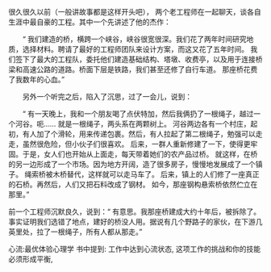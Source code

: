 很久很久以前（一般讲故事都是这样开头吧）， 两个老工程师在一起聊天，谈各自生涯中最自豪的工程。其中一个先讲述了他的杰作：

　　“ 我们建造的桥，横跨一个峡谷，峡谷很宽很深。我们花了两年时间研究地质，选择材料。聘请了最好的工程师团队来设计方案，而这又花了五年时间。 我们签下了最大的工程队，委托他们建造基础结构、塔墩、收费亭，以及用于连接桥梁和高速公路的道路。桥面下层是铁路，我们甚至还修了自行车道。 那座桥花费了我数年的心血。”

　　另外一个听完之后，陷入了沉思，过了一会儿，说到：

　　“ 有一天晚上，我和一个朋友喝了点伏特加，然后我俩扔了一根绳子，越过一个河谷。呃…… 就是一根绳子，两头系在两颗树上。 河谷两边各有一个村庄，起初，有人加了个滑轮，用来传递包裹。然后，有人拉起了第二根绳子，勉强可以走走，虽然很危险，但小伙子们很喜欢。 后来，一群人重新修建了一下，使得更牢固。于是，女人们也开始从上面走，每天带着她们的农产品过桥。 就这样，在桥的另一边形成了一个市场。因为地方开阔，造了很多房子，慢慢地发展成了一个镇子。 绳索桥被木桥替代，这样就可以走马车了。 后来，镇上的人们修了一座真正的石桥。再然后，人们又把石料改成了钢材。 如今，那座钢构悬索桥依然伫立在那里。”

前一个工程师沉默良久，说到：“ 有意思。我那座桥建成大约十年后，被拆除了。事实证明我们选错了地点，建好的桥没人用。据说有几个野路子的家伙，在下游几英里处，拉了一根绳子，所有人都从那走。”

心流:最优体验心理学 书中提到: 工作中达到心流状态, 这项工作的挑战和你的技能必须形成平衡,

